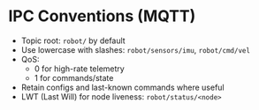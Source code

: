 # IPC Conventions (MQTT)

- Topic root: `robot/` by default
- Use lowercase with slashes: `robot/sensors/imu`, `robot/cmd/vel`
- QoS:
  - 0 for high-rate telemetry
  - 1 for commands/state
- Retain configs and last-known commands where useful
- LWT (Last Will) for node liveness: `robot/status/<node>`
